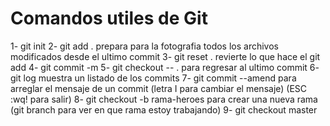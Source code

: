 # Comandos utiles de Git

1- git init
2- git add .  prepara para la fotografia todos los archivos modificados desde el ultimo commit
3- git reset .  revierte lo que hace el git add
4- git commit -m 
5- git checkout -- .  para regresar al ultimo commit
6- git log  muestra un listado de los commits
7- git commit --amend  para arreglar el mensaje de un commit (letra I para cambiar el mensaje) (ESC :wq! para salir)
8- git checkout -b rama-heroes  para crear una nueva rama (git branch para ver en que rama estoy trabajando)
9- git checkout master